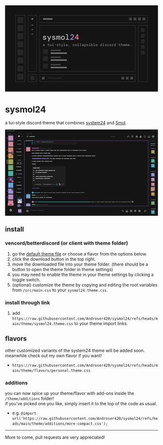 ![preivew](/assets/sysmol24.png)

# sysmol24

a tui-style discord theme that combines [system24](https://github.com/refact0r/system24) and [Smol](https://themes-delta.vercel.app/api/Smol).

![screenshot](/assets/screenshot.png)

## install

### vencord/betterdiscord (or client with theme folder)

1. go the [default theme file](https://github.com/Androser420/sysmol24/blob/main/theme/sysmol24.theme.css) or choose a flavor from the options below.
2. click the download button in the top right.
3. move the downloaded file into your theme folder. (there should be a button to open the theme folder in theme settings)
4. you may need to enable the theme in your theme settings by clicking a toggle switch.
5. (optional) customize the theme by copying and editing the root variables from `/src/main.css` to your `sysmol24.theme.css`.

### install through link

1. add `https://raw.githubusercontent.com/Androser420/sysmol24/refs/heads/main/theme/sysmol24.theme.css` to your theme import links.

## flavors
other customized variants of the system24 theme will be added soon.  
meanwhile check out my own flavor if you want!
- `https://raw.githubusercontent.com/Androser420/sysmol24/refs/heads/main/theme/flavors/personal.theme.css`

### additions
you can now spice up your theme/flavor with add-ons inside the `/theme/additions` folder!  
if you've picked one you like, simply insert it to the top of the code as usual.  
- e.g. `@import url('https://raw.githubusercontent.com/Androser420/sysmol24/refs/heads/main/theme/additions/more-compact.css');`

---

More to come, pull requests are very appreciated!
